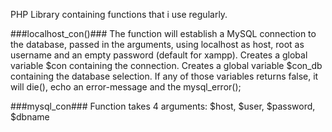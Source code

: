PHP Library containing functions that i use regularly.

###localhost_con()###
	The function will establish a MySQL connection to the database, passed in the arguments, using localhost as host, root as username and an empty password (default for xampp).
	Creates a global variable $con containing the connection.
	Creates a global variable $con_db containing the database selection.
	If any of those variables returns false, it will die(), echo an error-message and the mysql_error();

###mysql_con###
	Function takes 4 arguments:
		$host, $user, $password, $dbname
